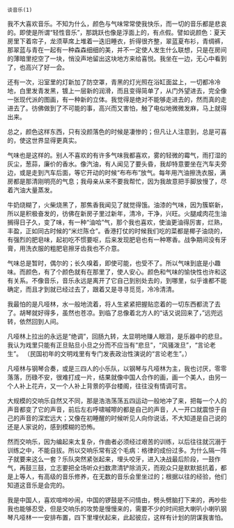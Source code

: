     谈音乐(1) 

   我不大喜欢音乐。不知为什么，颜色与气味常常使我快乐，而一切的音乐都是悲哀的。即使是所谓“轻性音乐”，那跳跃也像是浮面上的，有点假。譬如说颜色：夏天房里下着帘子，龙须草席上堆着一迭旧睡衣，折得很齐整，翠蓝夏布衫，青绸裤，那翠蓝与青在一起有一种森森细细的美，并不一定使人发生什么联想，只是在房间的薄暗里挖空了一块，悄没声地留出这块地方来给喜悦。我坐在一边，无心中看到了，也高兴了好一会。

   还有一次，沿室里的灯新加了防空罩，青黑的灯光照在浴缸面盆上，一切都冷冷地，白里发青发黑，镀上一层新的润滑，而且变得简单了，从门外望进去，完全像一张现代派的图画，有一种新的立体。我觉得是绝对不能够走进去的，然而真的走进去了。彷佛做到了不可能的事，高兴而又害怕，触了电似地微微发麻，马上就得出来。

   总之，颜色这样东西，只有没颜落色的时候是凄惨的；但凡让人注意到，总是可喜的，使这世界显得更真实。

   气味也是这样的。别人不喜欢的有许多气味我都喜欢，雾的轻微的霉气，雨打湿的灰尘，葱蒜，廉价的香水。像汽油，有人闻见了要头昏，我却特意要坐在汽车夫旁边，或是走到汽车后面，等它开动的时候“布布布”放气。每年用汽油擦洗衣服，满房都是那清刚明亮的气息；我母亲从来不要我帮忙，因为我故意把手脚放慢了，尽着汽油大量蒸发。

   牛奶烧糊了，火柴烧黑了，那焦香我闻见了就觉得饿。油漆的气味，因为簇崭新，所以是积极奋发的，彷佛在新房子里过新年，清冷，干净，兴旺。火腿咸肉花生油搁得日子久，变了味，有一种“油哈”气，那个我也喜欢，使油更油得厉害，烂熟，丰盈，正如同古时候的“米烂陈仓”。香港打仗的时候我们吃的菜都是椰子油烧的，有强烈的肥皂味，起初吃不惯要呕，后来发现肥皂也有一种寒香。战争期间没有牙膏，用洗衣服的粗肥皂擦牙齿我也不介意。

   气味总是暂时，偶尔的；长久嗅着，即使可能，也受不了。所以气味到底是小趣味。而颜色，有了个颜色就有在那里了，使人安心。颜色和气味的愉快性也许和这有关系。不像音乐，音乐永远是离开了它自己到别处去的，到哪里，似乎谁都不能确定，而且才到就已经过去了，跟着又是寻寻觅觅，冷冷清清。

   我最怕的是凡哑林，水一般地流着，将人生紧紧把握贴恋着的一切东西都流了去了。胡琴就好得多，虽然也苍凉。到临了总像着北方人的“话又说回来了，”远兜远转，依然回到人间。

   凡哑林上拉出的永远是“绝调”，回肠九转，太显明地赚人眼泪，是乐器中的悲旦。我认为戏里只能有正旦贴旦小旦之分而不应当有“悲旦”，“风骚泼旦”，“言论老生”。 （民国初年的文明戏里有专门发表政治性演说的“言论老生”。）

   凡哑林与钢琴合奏，或是三四人的小乐队，以钢琴与凡哑林为主，我也讨厌，零零落落，历碌不安，很难打成一片，结果就像中国人合作的画，画一个美人，由另一个人补上花卉，又一个人补上背景的亭台楼阁，往往没有情调可言。

   大规模的交响乐自然又不同，那是浩浩荡荡五四运动一般地冲了来，把每一个人的声音都变了它的声音，前后左右呼啸嘁嚓的都是自己的声音，人一开口就震惊于自己的声音的深宏远大；又像在初睡醒的时候听见人向你说话，不大知道是自己说的还是人家说的，感到模糊的恐怖。

   然而交响乐，因为编起来太复杂，作曲者必须经过艰苦的训练，以后往往就沉溺于训练之中，不能自拔。所以交响乐常有这个毛病：格律的成份过多。为什么隔一阵子就要来这么一套？乐队突然紧张起来，埋头咬牙，进入决战最后阶段，一鼓作气，再鼓三鼓，立志要把全场听众扫数肃清铲除消灭，而观众只是默默抵抗着，都是上等人，有高级的音乐修养，在无数的音乐会里坐过的；根据以往的经验，他们知道这音乐是会完的。

   我是中国人，喜欢喧哗吵闹，中国的锣鼓是不问情由，劈头劈脑打下来的，再吵些我也能够忍受，但是交响乐的攻势是慢慢来的，需要不少的时间把大喇叭小喇叭钢琴凡哑林一一安排布置，四下里埋伏起来，此起彼应，这样有计划的阴谋我害怕。

